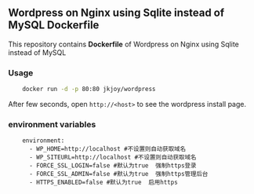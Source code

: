 ## Wordpress on Nginx using Sqlite instead of MySQL Dockerfile


This repository contains **Dockerfile** of Wordpress on Nginx using Sqlite instead of MySQL


### Usage

```bash
    docker run -d -p 80:80 jkjoy/wordpress
```
After few seconds, open `http://<host>` to see the wordpress install page.


### environment variables
```
    environment:
      - WP_HOME=http://localhost #不设置则自动获取域名
      - WP_SITEURL=http://localhost #不设置则自动获取域名
      - FORCE_SSL_LOGIN=false #默认为true  强制https登录
      - FORCE_SSL_ADMIN=false #默认为true  强制https管理后台
      - HTTPS_ENABLED=false #默认为true  启用https
```
